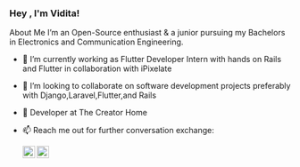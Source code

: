 ### Hey , I'm Vidita!

About Me 
I’m an Open-Source enthusiast & a junior pursuing my Bachelors in Electronics and Communication Engineering.
- 🔭 I’m currently working as Flutter Developer Intern with hands on Rails and Flutter in collaboration with iPixelate
- 👯 I’m looking to collaborate on software development projects preferably with Django,Laravel,Flutter,and Rails
- 🌱 Developer at  The Creator Home
- 📫 Reach me out for further conversation exchange:
   
     <a target="_blank" href="https://www.linkedin.com/in/vidita-agrawal-ba4aa1195">
  <img align="left" alt="LinkdeIN" width="22px" src="https://cdn.jsdelivr.net/npm/simple-icons@v3/icons/linkedin.svg" />
  </a> 

    <a target="_blank" href="mailto:viditaagrawal77@gmail.com">
  <img align="left" alt="Gmail" width="22px" src="https://cdn.jsdelivr.net/npm/simple-icons@v3/icons/gmail.svg" />
  </a> 


<!--
**vidita-bit/vidita-bit** is a ✨ _special_ ✨ repository because its `README.md` (this file) appears on your GitHub profile.

Here are some ideas to get you started:

- 🔭 I’m currently working on ...
- 🌱 I’m currently learning ...
- 👯 I’m looking to collaborate on ...
- 🤔 I’m looking for help with ...
- 💬 Ask me about ...
- 📫 How to reach me: ...
- 😄 Pronouns: ...
- ⚡ Fun fact: ...
-->

